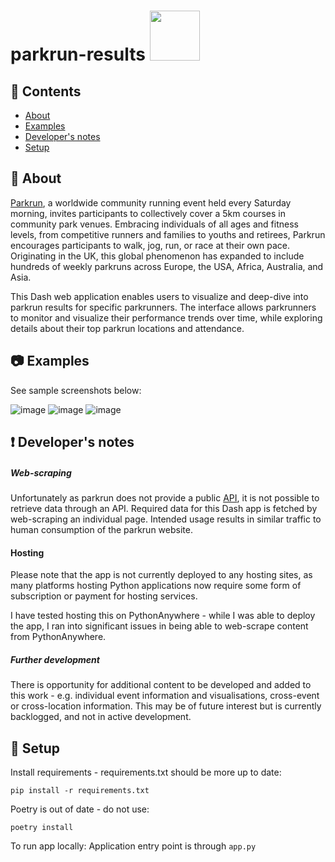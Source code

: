 # parkrun-results <img src="https://user-images.githubusercontent.com/94953297/218050503-c6260c37-f97f-4a70-bfa2-02c70df28b3c.jpg" width="80" height="80">

## 📖 Contents
* [About](https://github.com/jansen88/parkrun-results/tree/master#about)
* [Examples](https://github.com/jansen88/parkrun-results/tree/master#examples)
* [Developer's notes](https://github.com/jansen88/parkrun-results/tree/master#developers-notes)
* [Setup](https://github.com/jansen88/parkrun-results/tree/master#setup)

## 📝 About
[Parkrun](https://www.parkrun.com.au/), a worldwide community running event held every Saturday morning, invites participants to collectively cover a 5km courses in community park venues. Embracing individuals of all ages and fitness levels, from competitive runners and families to youths and retirees, Parkrun encourages participants to walk, jog, run, or race at their own pace. Originating in the UK, this global phenomenon has expanded to include hundreds of weekly parkruns across Europe, the USA, Africa, Australia, and Asia.

This Dash web application enables users to visualize and deep-dive into parkrun results for specific parkrunners. The interface allows parkrunners to monitor and visualize their performance trends over time, while exploring details about their top parkrun locations and attendance.

## 📷 Examples
See sample screenshots below:

![image](https://github.com/jansen88/parkrunFun/assets/94953297/55732323-c2da-4041-914b-3c4cf5ec71ba)
![image](https://github.com/jansen88/parkrunFun/assets/94953297/ce973aae-0358-4c1c-aa24-896ece39238c)
![image](https://github.com/jansen88/parkrunFun/assets/94953297/aac129ad-3e50-42b6-9c50-4257d2fffe10)

## ❗ Developer's notes
##### Web-scraping
Unfortunately as parkrun does not provide a public [API](https://www.parkrun.com/api/), it is not possible to retrieve data through an API. Required data for this Dash app is fetched by web-scraping an individual page. Intended usage results in similar traffic to human consumption of the parkrun website.

#### Hosting
Please note that the app is not currently deployed to any hosting sites, as many platforms hosting Python applications now require some form of subscription or payment for hosting services. 

I have tested hosting this on PythonAnywhere - while I was able to deploy the app, I ran into significant issues in being able to web-scrape content from PythonAnywhere.

##### Further development
There is opportunity for additional content to be developed and added to this work - e.g. individual event information and visualisations, cross-event or cross-location information. This may be of future interest but is currently backlogged, and not in active development.

## 🔧 Setup
Install requirements - requirements.txt should be more up to date:

```
pip install -r requirements.txt
```

Poetry is out of date - do not use:
```
poetry install
```

To run app locally:
Application entry point is through `app.py`





